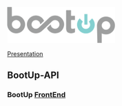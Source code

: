 <img src="https://github.com/DBC-BootUp/BootUp-API/blob/development/BootUpLogo2.png" width="250" />

[Presentation](https://goo.gl/AoAowQ)

## BootUp-API

### BootUp [FrontEnd](https://github.com/DBC-BootUp/BootUp-REACT-FrontEnd/)
